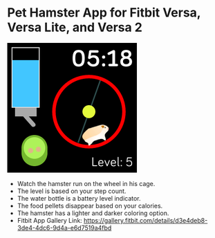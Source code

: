 # Pet Hamster App for Fitbit Versa, Versa Lite, and Versa 2

![screenshot](Pet-Hamster-screenshot.png)

- Watch the hamster run on the wheel in his cage. 
- The level is based on your step count.
- The water bottle is a battery level indicator.
- The food pellets disappear based on your calories.
- The hamster has a lighter and darker coloring option.
- Fitbit App Gallery Link:
https://gallery.fitbit.com/details/d3e4deb8-3de4-4dc6-9d4a-e6d7519a4fbd

